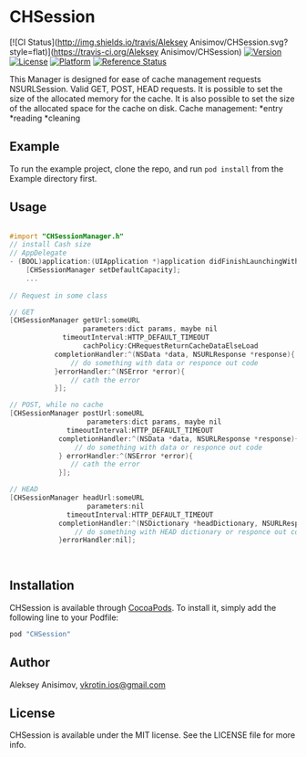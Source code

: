 # CHSession

[![CI Status](http://img.shields.io/travis/Aleksey Anisimov/CHSession.svg?style=flat)](https://travis-ci.org/Aleksey Anisimov/CHSession)
[![Version](https://img.shields.io/cocoapods/v/CHSession.svg?style=flat)](http://cocoapods.org/pods/CHSession)
[![License](https://img.shields.io/cocoapods/l/CHSession.svg?style=flat)](http://cocoapods.org/pods/CHSession)
[![Platform](https://img.shields.io/cocoapods/p/CHSession.svg?style=flat)](http://cocoapods.org/pods/CHSession)
[![Reference Status](https://www.versioneye.com/objective-c/chsession/reference_badge.svg?style=flat)](https://www.versioneye.com/objective-c/chsession/references)

This Manager is designed for ease of cache management requests NSURLSession.
Valid GET, POST, HEAD requests.
It is possible to set the size of the allocated memory for the cache. 
It is also possible to set the size of the allocated space for the cache on disk.
Cache management:
*entry
*reading
*cleaning

## Example

To run the example project, clone the repo, and run `pod install` from the Example directory first.

## Usage
```objective-c

#import "CHSessionManager.h"
// install Cash size
// AppDelegate
- (BOOL)application:(UIApplication *)application didFinishLaunchingWithOptions:(NSDictionary *)launchOptions {
    [CHSessionManager setDefaultCapacity];
    ...
 
// Request in some class

// GET
[CHSessionManager getUrl:someURL
                  parameters:dict params, maybe nil
             timeoutInterval:HTTP_DEFAULT_TIMEOUT
                  cachPolicy:CHRequestReturnCacheDataElseLoad
           completionHandler:^(NSData *data, NSURLResponse *response){
               // do something with data or responce out code
           }errorHandler:^(NSError *error){
               // cath the error
           }];

// POST, while no cache
[CHSessionManager postUrl:someURL
                   parameters:dict params, maybe nil
              timeoutInterval:HTTP_DEFAULT_TIMEOUT
            completionHandler:^(NSData *data, NSURLResponse *response){
                // do something with data or responce out code
            } errorHandler:^(NSError *error){
               // cath the error
            }];

// HEAD
[CHSessionManager headUrl:someURL
                   parameters:nil
              timeoutInterval:HTTP_DEFAULT_TIMEOUT
            completionHandler:^(NSDictionary *headDictionary, NSURLResponse *responce){
                // do something with HEAD dictionary or responce out code
            }errorHandler:nil];
           
           
```


## Installation

CHSession is available through [CocoaPods](http://cocoapods.org). To install
it, simply add the following line to your Podfile:

```ruby
pod "CHSession"
```

## Author

Aleksey Anisimov, vkrotin.ios@gmail.com

## License

CHSession is available under the MIT license. See the LICENSE file for more info.
